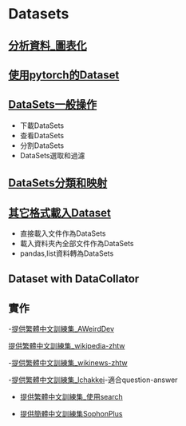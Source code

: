 # Datasets


## [分析資料_圖表化](./analyze_data.md)
## [使用pytorch的Dataset](./使用pytorch的dataset.md)

## [DataSets一般操作](./dataset一般操作.md)
- 下載DataSets
- 查看DataSets
- 分割DataSets
- DataSets選取和過濾

## [DataSets分類和映射](./dataset映射.md)

## [其它格式載入Dataset](./文件載入Dataset.md)
- 直接載入文件作為DataSets
- 載入資料夾內全部文件作為DataSets
- pandas,list資料轉為DataSets
## Dataset with DataCollator
## 實作

-[提供繁體中文訓練集_AWeirdDev](https://huggingface.co/AWeirdDev)

[提供繁體中文訓練集_wikipedia-zhtw](https://huggingface.co/datasets/erhwenkuo/wikipedia-zhtw)

-[提供繁體中文訓練集_wikinews-zhtw](https://huggingface.co/datasets/erhwenkuo/wikinews-zhtw)

-[提供繁體中文訓練集_lchakkei](https://huggingface.co/datasets/lchakkei/OpenOrca-Traditional-Chinese)-適合question-answer

- [提供繁體中文訓練集_使用search](https://huggingface.co/datasets?search=taiwan)

- [提供簡體中文訓練集SophonPlus](https://github.com/SophonPlus/ChineseNlpCorpus)